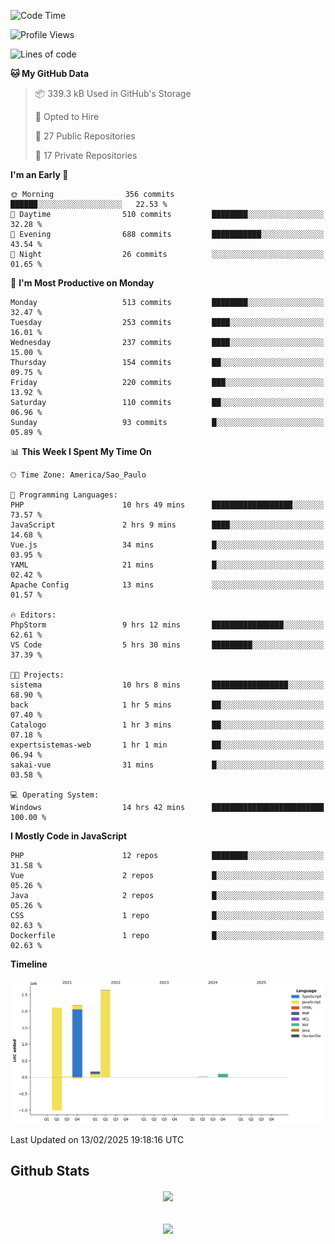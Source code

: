 
<!--START_SECTION:waka-->
![Code Time](http://img.shields.io/badge/Code%20Time-1%2C792%20hrs%2018%20mins-blue)

![Profile Views](http://img.shields.io/badge/Profile%20Views-0-blue)

![Lines of code](https://img.shields.io/badge/From%20Hello%20World%20I%27ve%20Written-7.2%20million%20lines%20of%20code-blue)

**🐱 My GitHub Data** 

> 📦 339.3 kB Used in GitHub's Storage 
 > 
> 💼 Opted to Hire
 > 
> 📜 27 Public Repositories 
 > 
> 🔑 17 Private Repositories 
 > 
**I'm an Early 🐤** 

```text
🌞 Morning                356 commits         ██████░░░░░░░░░░░░░░░░░░░   22.53 % 
🌆 Daytime                510 commits         ████████░░░░░░░░░░░░░░░░░   32.28 % 
🌃 Evening                688 commits         ███████████░░░░░░░░░░░░░░   43.54 % 
🌙 Night                  26 commits          ░░░░░░░░░░░░░░░░░░░░░░░░░   01.65 % 
```
📅 **I'm Most Productive on Monday** 

```text
Monday                   513 commits         ████████░░░░░░░░░░░░░░░░░   32.47 % 
Tuesday                  253 commits         ████░░░░░░░░░░░░░░░░░░░░░   16.01 % 
Wednesday                237 commits         ████░░░░░░░░░░░░░░░░░░░░░   15.00 % 
Thursday                 154 commits         ██░░░░░░░░░░░░░░░░░░░░░░░   09.75 % 
Friday                   220 commits         ███░░░░░░░░░░░░░░░░░░░░░░   13.92 % 
Saturday                 110 commits         ██░░░░░░░░░░░░░░░░░░░░░░░   06.96 % 
Sunday                   93 commits          █░░░░░░░░░░░░░░░░░░░░░░░░   05.89 % 
```


📊 **This Week I Spent My Time On** 

```text
🕑︎ Time Zone: America/Sao_Paulo

💬 Programming Languages: 
PHP                      10 hrs 49 mins      ██████████████████░░░░░░░   73.57 % 
JavaScript               2 hrs 9 mins        ████░░░░░░░░░░░░░░░░░░░░░   14.68 % 
Vue.js                   34 mins             █░░░░░░░░░░░░░░░░░░░░░░░░   03.95 % 
YAML                     21 mins             █░░░░░░░░░░░░░░░░░░░░░░░░   02.42 % 
Apache Config            13 mins             ░░░░░░░░░░░░░░░░░░░░░░░░░   01.57 % 

🔥 Editors: 
PhpStorm                 9 hrs 12 mins       ████████████████░░░░░░░░░   62.61 % 
VS Code                  5 hrs 30 mins       █████████░░░░░░░░░░░░░░░░   37.39 % 

🐱‍💻 Projects: 
sistema                  10 hrs 8 mins       █████████████████░░░░░░░░   68.90 % 
back                     1 hr 5 mins         ██░░░░░░░░░░░░░░░░░░░░░░░   07.40 % 
Catalogo                 1 hr 3 mins         ██░░░░░░░░░░░░░░░░░░░░░░░   07.18 % 
expertsistemas-web       1 hr 1 min          ██░░░░░░░░░░░░░░░░░░░░░░░   06.94 % 
sakai-vue                31 mins             █░░░░░░░░░░░░░░░░░░░░░░░░   03.58 % 

💻 Operating System: 
Windows                  14 hrs 42 mins      █████████████████████████   100.00 % 
```

**I Mostly Code in JavaScript** 

```text
PHP                      12 repos            ████████░░░░░░░░░░░░░░░░░   31.58 % 
Vue                      2 repos             █░░░░░░░░░░░░░░░░░░░░░░░░   05.26 % 
Java                     2 repos             █░░░░░░░░░░░░░░░░░░░░░░░░   05.26 % 
CSS                      1 repo              █░░░░░░░░░░░░░░░░░░░░░░░░   02.63 % 
Dockerfile               1 repo              █░░░░░░░░░░░░░░░░░░░░░░░░   02.63 % 
```



**Timeline**

![Lines of Code chart](https://raw.githubusercontent.com/MaueDev/MaueDev/main/assets/bar_graph.png)


 Last Updated on 13/02/2025 19:18:16 UTC
<!--END_SECTION:waka-->

## Github Stats  
<div align="center"><img src="https://github-readme-stats.vercel.app/api/top-langs/?username=MaueDev&hide_border=true&layout=compact" align="center" /></div>  

<br/>  

<br/>  

<div align="center">
<img src="https://komarev.com/ghpvc/?username=MaueDev&&style=flat-square" align="center" />
</div>  
  
